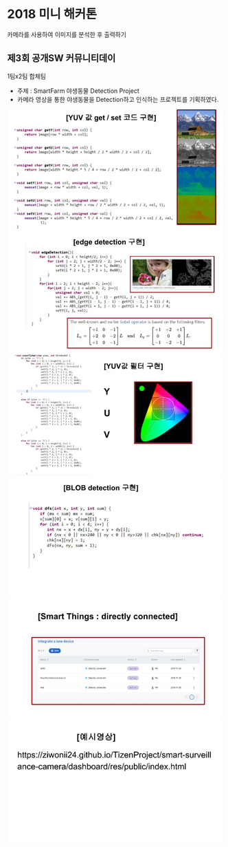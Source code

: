 # 2018 미니 해커톤
카메라를 사용하여 이미지를 분석한 후 출력하기

## 제3회 공개SW 커뮤니티데이
1팀x2팀 합체팀<br>
- 주제 : SmartFarm 야생동물 Detection Project<br>
- 카메라 영상을 통한 야생동물을 Detection하고 인식하는 프로젝트를 기획하였다.

<p align="center">
<img src="./images/1.jpg" width= "500" >
<img src="./images/2.jpg" width= "500">
 <img src="./images/3.jpg" width= "500">
 <img src="./images/4.jpg" width= "500">
 <img src="./images/5.jpg" width= "500">
 <img src="./images/6.jpg" width= "500">
 
</p>
